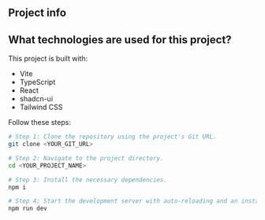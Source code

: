 ## Project info

## What technologies are used for this project?

This project is built with:

- Vite
- TypeScript
- React
- shadcn-ui
- Tailwind CSS

Follow these steps:

```sh
# Step 1: Clone the repository using the project's Git URL.
git clone <YOUR_GIT_URL>

# Step 2: Navigate to the project directory.
cd <YOUR_PROJECT_NAME>

# Step 3: Install the necessary dependencies.
npm i

# Step 4: Start the development server with auto-reloading and an instant preview.
npm run dev
```
